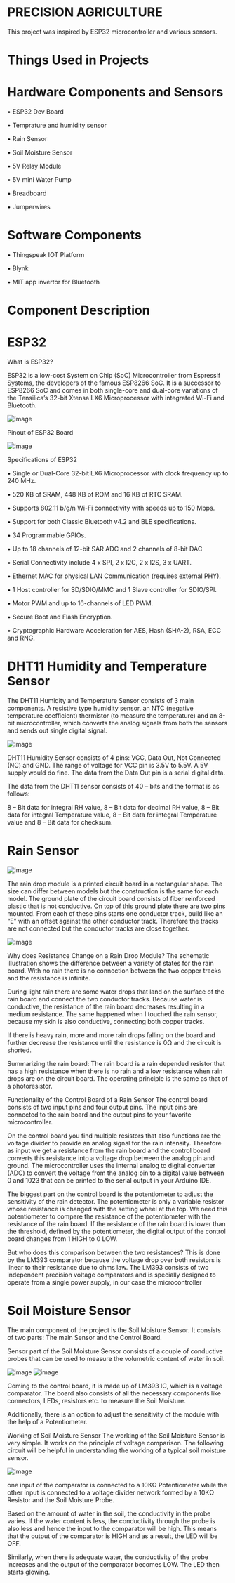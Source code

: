 # PRECISION AGRICULTURE
This project was inspired by ESP32 microcontroller and various sensors.
# Things Used in Projects

# Hardware Components and Sensors
•	ESP32 Dev Board

•	Temprature and humidity sensor

•	Rain Sensor

•	Soil Moisture Sensor

•	5V Relay Module

•	5V mini Water Pump

•	Breadboard

•	Jumperwires

# Software  Components 
•	Thingspeak IOT Platform

•	Blynk

•	MIT app invertor for Bluetooth 

# Component Description

# ESP32
What is ESP32?

ESP32 is a low-cost System on Chip (SoC) Microcontroller from Espressif Systems, the developers of the famous ESP8266 SoC. It is a successor to ESP8266 SoC and comes in both single-core and dual-core variations of the Tensilica’s 32-bit Xtensa LX6 Microprocessor with integrated Wi-Fi and Bluetooth.

![image](https://user-images.githubusercontent.com/97329187/187368077-c26cf005-d91a-4445-8c37-d8b7fe70dd2d.png)

Pinout of ESP32 Board

![image](https://user-images.githubusercontent.com/97329187/187368168-ba6a2711-80c6-4952-85f5-f4b0af2db696.png)

Specifications of ESP32

•	Single or Dual-Core 32-bit LX6 Microprocessor with clock frequency up to 240 MHz.

•	520 KB of SRAM, 448 KB of ROM and 16 KB of RTC SRAM.

•	Supports 802.11 b/g/n Wi-Fi connectivity with speeds up to 150 Mbps.

•	Support for both Classic Bluetooth v4.2 and BLE specifications.

•	34 Programmable GPIOs.

•	Up to 18 channels of 12-bit SAR ADC and 2 channels of 8-bit DAC

•	Serial Connectivity include 4 x SPI, 2 x I2C, 2 x I2S, 3 x UART.

•	Ethernet MAC for physical LAN Communication (requires external PHY).

•	1 Host controller for SD/SDIO/MMC and 1 Slave controller for SDIO/SPI.

•	Motor PWM and up to 16-channels of LED PWM.

•	Secure Boot and Flash Encryption.

•	Cryptographic Hardware Acceleration for AES, Hash (SHA-2), RSA, ECC and RNG.

# DHT11  Humidity and Temperature Sensor
The DHT11 Humidity and Temperature Sensor consists of 3 main components. A resistive type humidity sensor, an NTC (negative temperature coefficient) thermistor (to measure the temperature) and an 8-bit microcontroller, which converts the analog signals from both the sensors and sends out single digital signal.

![image](https://user-images.githubusercontent.com/97329187/187369561-368425c1-fae1-4b43-80af-addf70aced1a.png)

DHT11 Humidity Sensor consists of 4 pins: VCC, Data Out, Not Connected (NC) and GND. The range of voltage for VCC pin is 3.5V to 5.5V. A 5V supply would do fine. The data from the Data Out pin is a serial digital data.

The data from the DHT11 sensor consists of 40 – bits and the format is as follows:

8 – Bit data for integral RH value, 8 – Bit data for decimal RH value, 8 – Bit data for integral Temperature value, 8 – Bit data for integral Temperature value and 8 – Bit data for checksum.

# Rain Sensor

![image](https://user-images.githubusercontent.com/97329187/187372086-f02995d1-33d5-4b82-9e4a-8794d218e3ad.png)

The rain drop module is a printed circuit board in a rectangular shape. The size can differ between models but the construction is the same for each model. The ground plate of the circuit board consists of fiber reinforced plastic that is not conductive. On top of this ground plate there are two pins mounted. From each of these pins starts one conductor track, build like an “E” with an offset against the other conductor track. Therefore the tracks are not connected but the conductor tracks are close together.

![image](https://user-images.githubusercontent.com/97329187/187371714-decbffdf-8f92-4df5-89d4-da5afea2796c.png)

Why does Resistance Change on a Rain Drop Module?
The schematic illustration shows the difference between a variety of states for the rain board. With no rain there is no connection between the two copper tracks and the resistance is infinite.

During light rain there are some water drops that land on the surface of the rain board and connect the two conductor tracks. Because water is conductive, the resistance of the rain board decreases resulting in a medium resistance. The same happened when I touched the rain sensor, because my skin is also conductive, connecting both copper tracks.

If there is heavy rain, more and more rain drops falling on the board and further decrease the resistance until the resistance is 0Ω and the circuit is shorted.

Summarizing the rain board: The rain board is a rain depended resistor that has a high resistance when there is no rain and a low resistance when rain drops are on the circuit board. The operating principle is the same as that of a photoresistor.

Functionality of the Control Board of a Rain Sensor
The control board consists of two input pins and four output pins. The input pins are connected to the rain board and the output pins to your favorite microcontroller.

On the control board you find multiple resistors that also functions are the voltage divider to provide an analog signal for the rain intensity. Therefore as input we get a resistance from the rain board and the control board converts this resistance into a voltage drop between the analog pin and ground. The microcontroller uses the internal analog to digital converter (ADC) to convert the voltage from the analog pin to a digital value between 0 and 1023 that can be printed to the serial output in your Arduino IDE.

The biggest part on the control board is the potentiometer to adjust the sensitivity of the rain detector. The potentiometer is only a variable resistor whose resistance is changed with the setting wheel at the top. We need this potentiometer to compare the resistance of the potentiometer with the resistance of the rain board. If the resistance of the rain board is lower than the threshold, defined by the potentiometer, the digital output of the control board changes from 1 HIGH to 0 LOW.

But who does this comparison between the two resistances? This is done by the LM393 comparator because the voltage drop over both resistors is linear to their resistance due to ohms law. The LM393 consists of two independent precision voltage comparators and is specially designed to operate from a single power supply, in our case the microcontroller

# Soil Moisture Sensor
The main component of the project  is the Soil Moisture Sensor. It consists of two parts: The main Sensor and the Control Board.

Sensor part of the Soil Moisture Sensor consists of a couple of conductive probes that can be used to measure the volumetric content of water in soil.

![image](https://user-images.githubusercontent.com/97329187/187373172-492724c1-1fed-44a3-bd76-18a9533e3453.png)  ![image](https://user-images.githubusercontent.com/97329187/187373252-4aafab6d-b62a-495c-a77e-b64340d571bc.png)

Coming to the control board, it is made up of LM393 IC, which is a voltage comparator. The board also consists of all the necessary components like connectors, LEDs, resistors etc. to measure the Soil Moisture.

Additionally, there is an option to adjust the sensitivity of the module with the help of a Potentiometer.

Working of Soil Moisture Sensor
The working of the Soil Moisture Sensor is very simple. It works on the principle of voltage comparison. The following circuit will be helpful in understanding the working of a typical soil moisture sensor.

![image](https://user-images.githubusercontent.com/97329187/187373627-7717da84-ab9c-4c31-b549-0be72e1d9df1.png)

 one input of the comparator is connected to a 10KΩ Potentiometer while the other input is connected to a voltage divider network formed by a 10KΩ Resistor and the Soil Moisture Probe.

Based on the amount of water in the soil, the conductivity in the probe varies. If the water content is less, the conductivity through the probe is also less and hence the input to the comparator will be high. This means that the output of the comparator is HIGH and as a result, the LED will be OFF.

Similarly, when there is adequate water, the conductivity of the probe increases and the output of the comparator becomes LOW. The LED then starts glowing.






